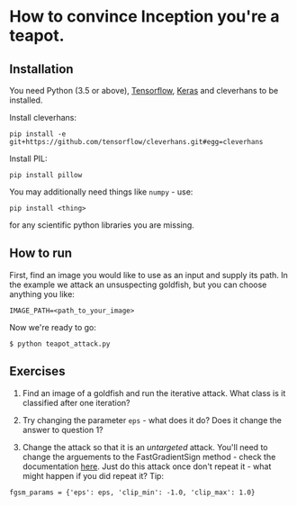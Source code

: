 # How to convince Inception you're a teapot.



## Installation

You need Python (3.5 or above), [Tensorflow](https://www.tensorflow.org/install/), [Keras](https://keras.io/) and cleverhans to be installed.  

Install cleverhans:
~~~
pip install -e git+https://github.com/tensorflow/cleverhans.git#egg=cleverhans
~~~

Install PIL:
~~~
pip install pillow
~~~

You may additionally need things like `numpy` - use: 
~~~
pip install <thing>
~~~
for any scientific python libraries you are missing.


## How to run

First, find an image you would like to use as an input and supply its path.  In the example we attack an unsuspecting goldfish, but you can choose anything you like:

~~~
IMAGE_PATH=<path_to_your_image>
~~~


Now we're ready to go:

~~~
$ python teapot_attack.py
~~~



## Exercises

1. Find an image of a goldfish and run the iterative attack.  What class is it classified after one iteration?

2. Try changing the parameter `eps` - what does it do?  Does it change the answer to question 1?

3. Change the attack so that it is an *untargeted* attack.  You'll need to change the arguements to the FastGradientSign method - check the documentation [here](https://cleverhans.readthedocs.io/en/latest/source/attacks.html). Just do this attack once don't repeat it - what might happen if you did repeat it? Tip:

~~~
fgsm_params = {'eps': eps, 'clip_min': -1.0, 'clip_max': 1.0}
~~~


